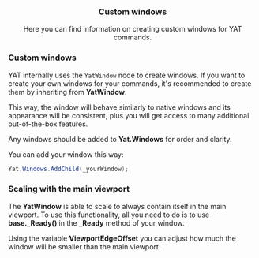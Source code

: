 <div align="center">
  <h3>Custom windows</h1>
  <p>Here you can find information on creating custom windows for YAT commands.</p>
</div>

### Custom windows

YAT internally uses the `YatWindow` node to create windows.
If you want to create your own windows for your commands, it's recommended to create them by inheriting from **YatWindow**.

This way, the window will behave similarly to native windows and its appearance will be consistent, plus you will get access to many additional out-of-the-box features.

Any windows should be added to **Yat.Windows** for order and clarity.

You can add your window this way:

```cs
Yat.Windows.AddChild(_yourWindow);
```

### Scaling with the main viewport

The **YatWindow** is able to scale to always contain itself in the main viewport.
To use this functionality, all you need to do is to use **base._Ready()** in the **_Ready** method of your window.

Using the variable **ViewportEdgeOffset** you can adjust how much the window will be smaller than the main viewport.
